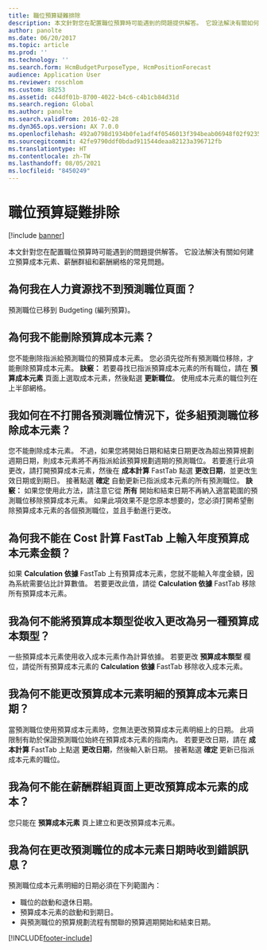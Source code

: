 ```yaml
---
title: 職位預算疑難排除
description: 本文針對您在配置職位預算時可能遇到的問題提供解答。 它設法解決有關如何建立預算成本元素、薪酬群組和薪酬網格的常見問題。
author: panolte
ms.date: 06/20/2017
ms.topic: article
ms.prod: ''
ms.technology: ''
ms.search.form: HcmBudgetPurposeType, HcmPositionForecast
audience: Application User
ms.reviewer: roschlom
ms.custom: 88253
ms.assetid: c44df01b-8700-4022-b4c6-c4b1cb84d31d
ms.search.region: Global
ms.author: panolte
ms.search.validFrom: 2016-02-28
ms.dyn365.ops.version: AX 7.0.0
ms.openlocfilehash: 492a0798d1934b0fe1adf4f0546013f394beab06948f02f92358bae408e7748f
ms.sourcegitcommit: 42fe9790ddf0bdad911544deaa82123a396712fb
ms.translationtype: HT
ms.contentlocale: zh-TW
ms.lasthandoff: 08/05/2021
ms.locfileid: "8450249"
---
```

# <a name="position-budgeting-troubleshooting"></a>職位預算疑難排除

[!include [banner](../includes/banner.md)]

本文針對您在配置職位預算時可能遇到的問題提供解答。 它設法解決有關如何建立預算成本元素、薪酬群組和薪酬網格的常見問題。 

## <a name="why-cant-i-find-the-forecast-position-page-in-human-resources"></a>為何我在人力資源找不到預測職位頁面？

預測職位已移到 Budgeting (編列預算)。

## <a name="why-cant-i-delete-a-budget-cost-element"></a>為何我不能刪除預算成本元素？
您不能刪除指派給預測職位的預算成本元素。 您必須先從所有預測職位移除，才能刪除預算成本元素。 **訣竅：** 若要尋找已指派預算成本元素的所有職位，請在 **預算成本元素** 頁面上選取成本元素，然後點選 **更新職位**。 使用成本元素的職位列在上半部網格。

## <a name="how-can-i-remove-a-cost-element-from-multiple-forecast-positions-without-opening-each-one"></a>我如何在不打開各預測職位情況下，從多組預測職位移除成本元素？
您不能刪除成本元素。 不過，如果您將開始日期和結束日期更改為超出預算規劃週期日期，則成本元素將不再指派給該預算規劃週期的預測職位。 若要進行此項更改，請打開預算成本元素，然後在 **成本計算** FastTab 點選 **更改日期**，並更改生效日期或到期日。 接著點選 **確定** 自動更新已指派成本元素的所有預測職位。 **訣竅：** 如果您使用此方法，請注意它從 **所有** 開始和結束日期不再納入適當範圍的預測職位移除預算成本元素。 如果此項效果不是您原本想要的，您必須打開希望刪除預算成本元素的各個預測職位，並且手動進行更改。

## <a name="why-cant-i-enter-an-annual-amount-on-the-cost-calculation-fasttab-for-the-budget-cost-element"></a>為何我不能在 Cost 計算 FastTab 上輸入年度預算成本元素金額？
如果 **Calculation 依據** FastTab 上有預算成本元素，您就不能輸入年度金額，因為系統需要佔比計算數值。 若要更改此值，請從 **Calculation 依據** FastTab 移除所有預算成本元素。

## <a name="why-cant-i-change-the-budget-cost-type-from-earning-to-another-budget-cost-type"></a>我為何不能將預算成本類型從收入更改為另一種預算成本類型？
一些預算成本元素使用收入成本元素作為計算依據。 若要更改 **預算成本類型** 欄位，請從所有預算成本元素的 **Calculation 依據** FastTab 移除收入成本元素。

## <a name="why-cant-i-change-the-date-on-budget-cost-element-lines-for-a-budget-cost-element"></a>我為何不能更改預算成本元素明細的預算成本元素日期？
當預測職位使用預算成本元素時，您無法更改預算成本元素明細上的日期。 此項限制有助於保證預測職位始終在預算成本元素的指南內。 若要更改日期，請在 **成本計算** FastTab 上點選 **更改日期**，然後輸入新日期。 接著點選 **確定** 更新已指派成本元素的職位。

## <a name="why-cant-i-change-the-costs-for-a-budget-cost-element-on-the-compensation-group-page"></a>我為何不能在薪酬群組頁面上更改預算成本元素的成本？
您只能在 **預算成本元素** 頁上建立和更改預算成本元素。

## <a name="why-do-i-receive-an-error-message-when-i-change-the-dates-for-a-cost-element-on-a-forecast-position"></a>我為何在更改預測職位的成本元素日期時收到錯誤訊息？
預測職位成本元素明細的日期必須在下列範圍內：

-   職位的啟動和退休日期。
-   預算成本元素的啟動和到期日。
-   與預測職位的預算規劃流程有關聯的預算週期開始和結束日期。






[!INCLUDE[footer-include](../../includes/footer-banner.md)]
